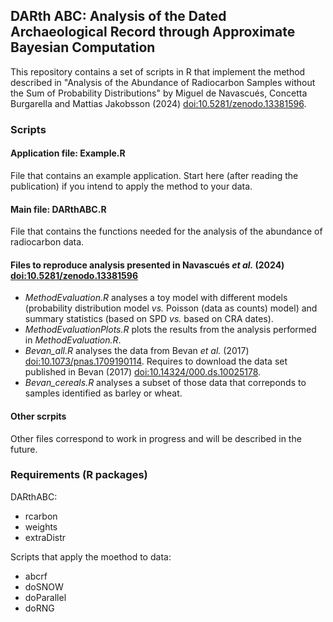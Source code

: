 ## DARth ABC: Analysis of the Dated Archaeological Record through Approximate Bayesian Computation

This repository contains a set of scripts in R that implement the method described in "Analysis of the Abundance of Radiocarbon Samples without the Sum of Probability Distributions" by Miguel de Navascués, Concetta Burgarella and Mattias Jakobsson (2024) [doi:10.5281/zenodo.13381596](https://doi.org/10.5281/zenodo.13381596).

### Scripts

#### Application file: Example.R

File that contains an example application. Start here (after reading the publication) if you intend to apply the method to your data.

#### Main file: DARthABC.R

File that contains the functions needed for the analysis of the abundance of radiocarbon data.

#### Files to reproduce analysis presented in Navascués *et al.* (2024) [doi:10.5281/zenodo.13381596](https://doi.org/10.5281/zenodo.13381596)  

- *MethodEvaluation.R* analyses a toy model with different models (probability distribution model *vs.* Poisson (data as counts) model) and summary statistics (based on SPD *vs.* based on CRA dates).
- *MethodEvaluationPlots.R* plots the results from the analysis performed in *MethodEvaluation.R*.
- *Bevan_all.R* analyses the data from Bevan *et al.* (2017) [doi:10.1073/pnas.1709190114](https://doi.org/10.1073/pnas.1709190114). Requires to download the data set published in Bevan (2017) [doi:10.14324/000.ds.10025178](https://doi.org/10.14324/000.ds.10025178). 
- *Bevan_cereals.R* analyses a subset of those data that correponds to samples identified as barley or wheat.

#### Other scrpits

Other files correspond to work in progress and will be described in the future.

### Requirements (R packages)

DARthABC:

- rcarbon
- weights
- extraDistr

Scripts that apply the moethod to data:

- abcrf
- doSNOW
- doParallel
- doRNG